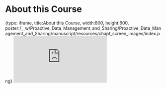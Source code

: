 # About this Course
 
{type: iframe, title:About this Course, width:800, height:600, poster:/__w/Proactive_Data_Management_and_Sharing/Proactive_Data_Management_and_Sharing/manuscript/resources/chapt_screen_images/index.png}
![](http://hutchdatascience.org/Proactive_Data_Management_and_Sharing/index.html)
 

 
